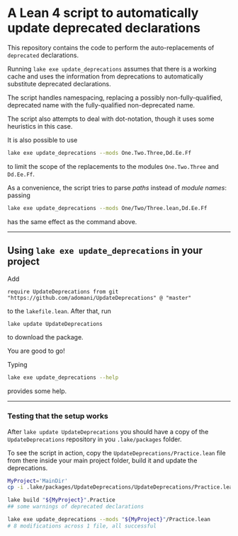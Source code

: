 # A Lean 4 script to automatically update deprecated declarations

This repository contains the code to perform the auto-replacements of `deprecated` declarations.

Running `lake exe update_deprecations` assumes that there is a working cache and
uses the information from deprecations to automatically substitute deprecated declarations.

The script handles namespacing, replacing a possibly non-fully-qualified,
deprecated name with the fully-qualified non-deprecated name.

The script also attempts to deal with dot-notation, though it uses some heuristics in this case.

It is also possible to use
```bash
lake exe update_deprecations --mods One.Two.Three,Dd.Ee.Ff
```
to limit the scope of the replacements to the modules `One.Two.Three` and `Dd.Ee.Ff`.

As a convenience, the script tries to parse *paths* instead of *module names*:
passing
```bash
lake exe update_deprecations --mods One/Two/Three.lean,Dd.Ee.Ff
```
has the same effect as the command above.

---

## Using `lake exe update_deprecations` in your project

Add
```lean
require UpdateDeprecations from git "https://github.com/adomani/UpdateDeprecations" @ "master"
```
to the `lakefile.lean`.
After that, run
```bash
lake update UpdateDeprecations
```
to download the package.

You are good to go!

Typing
```bash
lake exe update_deprecations --help
```
provides some help.

---

### Testing that the setup works

After `lake update UpdateDeprecations` you should have a copy of the `UpdateDeprecations`
repository in you `.lake/packages` folder.

To see the script in action, copy the `UpdateDeprecations/Practice.lean` file
from there inside your main project folder, build it and update the deprecations.
```bash
MyProject='MainDir'
cp -i .lake/packages/UpdateDeprecations/UpdateDeprecations/Practice.lean "${MyProject}"/Practice.lean

lake build "${MyProject}".Practice
## some warnings of deprecated declarations

lake exe update_deprecations --mods "${MyProject}"/Practice.lean
# 8 modifications across 1 file, all successful
```
